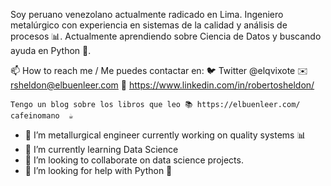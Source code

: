 Soy peruano venezolano actualmente radicado en Lima. Ingeniero metalúrgico con experiencia en sistemas de la calidad y análisis de procesos 📊. Actualmente aprendiendo sobre Ciencia de Datos y buscando ayuda en Python 🐍.

📫 How to reach me / Me puedes contactar en: 
                                            🐦 Twitter @elqvixote
                                            ✉️ rsheldon@elbuenleer.com
                                            📄 https://www.linkedin.com/in/robertosheldon/
                    
    Tengo un blog sobre los libros que leo 📚 https://elbuenleer.com/ cafeinomano  ☕
    
- 🔭 I’m metallurgical engineer currently working on quality systems 📊 
- 🌱 I’m currently learning Data Science 
- 👯 I’m looking to collaborate on data science projects.
- 🤔 I’m looking for help with Python 🐍 
